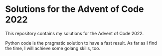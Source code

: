 # Solutions for the Advent of Code 2022

This repository contains my solutions for the Advent of Code 2022.

Python code is the pragmatic solution to have a fast result. As far as I find
the time, I will achieve some golang skills, too.
